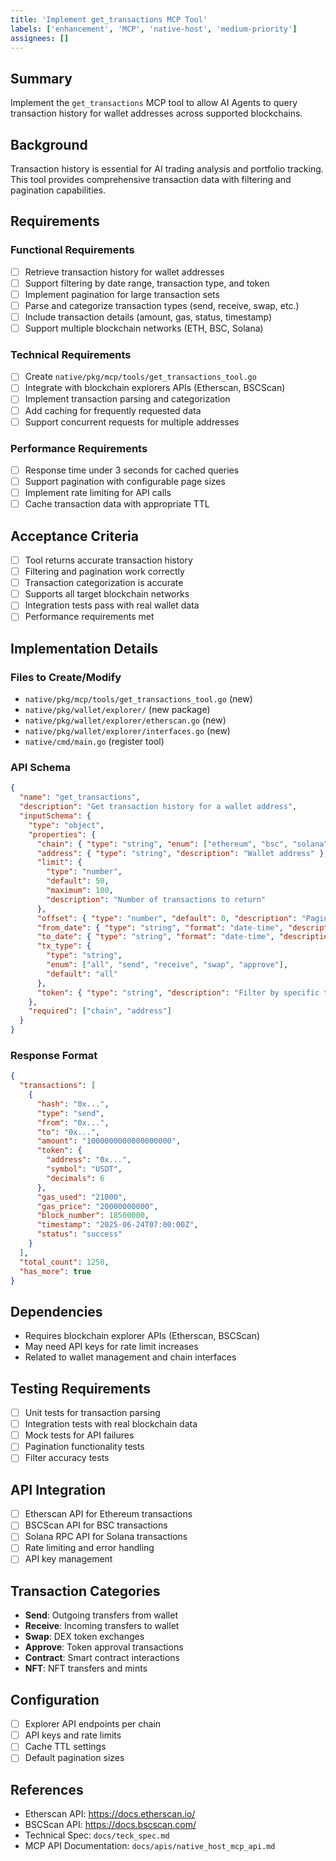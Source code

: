 ```yaml
---
title: 'Implement get_transactions MCP Tool'
labels: ['enhancement', 'MCP', 'native-host', 'medium-priority']
assignees: []
---
```


## Summary

Implement the `get_transactions` MCP tool to allow AI Agents to query transaction history for wallet addresses across supported blockchains.

## Background

Transaction history is essential for AI trading analysis and portfolio tracking. This tool provides comprehensive transaction data with filtering and pagination capabilities.

## Requirements

### Functional Requirements

- [ ] Retrieve transaction history for wallet addresses
- [ ] Support filtering by date range, transaction type, and token
- [ ] Implement pagination for large transaction sets
- [ ] Parse and categorize transaction types (send, receive, swap, etc.)
- [ ] Include transaction details (amount, gas, status, timestamp)
- [ ] Support multiple blockchain networks (ETH, BSC, Solana)

### Technical Requirements

- [ ] Create `native/pkg/mcp/tools/get_transactions_tool.go`
- [ ] Integrate with blockchain explorers APIs (Etherscan, BSCScan)
- [ ] Implement transaction parsing and categorization
- [ ] Add caching for frequently requested data
- [ ] Support concurrent requests for multiple addresses

### Performance Requirements

- [ ] Response time under 3 seconds for cached queries
- [ ] Support pagination with configurable page sizes
- [ ] Implement rate limiting for API calls
- [ ] Cache transaction data with appropriate TTL

## Acceptance Criteria

- [ ] Tool returns accurate transaction history
- [ ] Filtering and pagination work correctly
- [ ] Transaction categorization is accurate
- [ ] Supports all target blockchain networks
- [ ] Integration tests pass with real wallet data
- [ ] Performance requirements met

## Implementation Details

### Files to Create/Modify

- `native/pkg/mcp/tools/get_transactions_tool.go` (new)
- `native/pkg/wallet/explorer/` (new package)
- `native/pkg/wallet/explorer/etherscan.go` (new)
- `native/pkg/wallet/explorer/interfaces.go` (new)
- `native/cmd/main.go` (register tool)

### API Schema

```json
{
  "name": "get_transactions",
  "description": "Get transaction history for a wallet address",
  "inputSchema": {
    "type": "object",
    "properties": {
      "chain": { "type": "string", "enum": ["ethereum", "bsc", "solana"] },
      "address": { "type": "string", "description": "Wallet address" },
      "limit": {
        "type": "number",
        "default": 50,
        "maximum": 100,
        "description": "Number of transactions to return"
      },
      "offset": { "type": "number", "default": 0, "description": "Pagination offset" },
      "from_date": { "type": "string", "format": "date-time", "description": "Start date filter" },
      "to_date": { "type": "string", "format": "date-time", "description": "End date filter" },
      "tx_type": {
        "type": "string",
        "enum": ["all", "send", "receive", "swap", "approve"],
        "default": "all"
      },
      "token": { "type": "string", "description": "Filter by specific token contract address" }
    },
    "required": ["chain", "address"]
  }
}
```

### Response Format

```json
{
  "transactions": [
    {
      "hash": "0x...",
      "type": "send",
      "from": "0x...",
      "to": "0x...",
      "amount": "1000000000000000000",
      "token": {
        "address": "0x...",
        "symbol": "USDT",
        "decimals": 6
      },
      "gas_used": "21000",
      "gas_price": "20000000000",
      "block_number": 18500000,
      "timestamp": "2025-06-24T07:00:00Z",
      "status": "success"
    }
  ],
  "total_count": 1250,
  "has_more": true
}
```

## Dependencies

- Requires blockchain explorer APIs (Etherscan, BSCScan)
- May need API keys for rate limit increases
- Related to wallet management and chain interfaces

## Testing Requirements

- [ ] Unit tests for transaction parsing
- [ ] Integration tests with real blockchain data
- [ ] Mock tests for API failures
- [ ] Pagination functionality tests
- [ ] Filter accuracy tests

## API Integration

- [ ] Etherscan API for Ethereum transactions
- [ ] BSCScan API for BSC transactions
- [ ] Solana RPC API for Solana transactions
- [ ] Rate limiting and error handling
- [ ] API key management

## Transaction Categories

- **Send**: Outgoing transfers from wallet
- **Receive**: Incoming transfers to wallet
- **Swap**: DEX token exchanges
- **Approve**: Token approval transactions
- **Contract**: Smart contract interactions
- **NFT**: NFT transfers and mints

## Configuration

- [ ] Explorer API endpoints per chain
- [ ] API keys and rate limits
- [ ] Cache TTL settings
- [ ] Default pagination sizes

## References

- Etherscan API: https://docs.etherscan.io/
- BSCScan API: https://docs.bscscan.com/
- Technical Spec: `docs/teck_spec.md`
- MCP API Documentation: `docs/apis/native_host_mcp_api.md`
